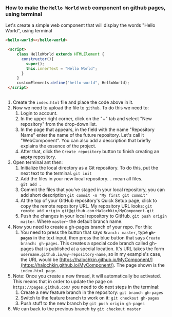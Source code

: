 ### How to make the `Hello World` web component on github pages, using terminal

Let's create a simple web component that will display the words "Hello World", using terminal


```html
<hello-world></hello-world>

 <script>
     class HelloWorld extends HTMLElement {
       constructor(){
         super();
         this.innerText = "Hello World";
       }
     }
     customElements.define("hello-world", HelloWorld);
 </script>
 
```
1. Create the `index.html` file and place the code above in it.
2. Now we need to upload the file to `github`. To do this we need to:
   1. Login to account.
   2. In the upper right corner, click on the "+" tab and select "New repository" from the drop-down list.
   3. In the page that appears, in the field with the name "Repository Name" enter the name of the future repository. 
   Let's call it "WebComponent". You can also add a description that briefly explains the essence of the project.
   4. After that, click the `Create repository` button to finish creating an **`empty`** repository.
3. Open terminal ant then:
   1. Initialize the local directory as a Git repository. To do this, put the next text to the terminal. 
   `git init`
   2. Add the files in your new local repository. `.` mean all files.   
   ```git add .```
   3. Commit the files that you've staged in your local repository, you can add short description 
   `git commit -m "My first git commit"`
   4. At the top of your GitHub repository's Quick Setup page, click  to copy the remote repository URL. 
   My repository URL looks: `git remote add origin git@github.com:Halochkin/MyComponent.git`
   5. Push the changes in your local repository to GitHub. `git push origin master`. Where `master`- the default branch name.
 4. Now you need to create a gh-pages branch of your repo. For this:
    1. You need to press the button that says `Branch: master`, type **`gh-pages`** in the 
       text input, then press the blue button that says `Create branch: gh-pages`. This creates a special code branch 
       called gh-pages that is published at a special location. It's URL takes the form `username.github.io/my-repository-name`,
       so in my example's case, the URL would be [https://halochkin.github.io/MyComponent/](https://halochkin.github.io/MyComponent/).          The page shown is the `index.html page`.
 5. Note: Once you create a new thread, it will automatically be activated. This means that in order to update the page on `https://pages.github.com/` you need to do next steps in the terminal:
    1. Create a new feature branch in the repository: `git branch gh-pages`
    2. Switch to the feature branch to work on it: `git checkout gh-pages`
    3. Push stuff to the new branch by `git push origin gh-pages`
 6. We can back to the previous branch by `git checkout master`
 
